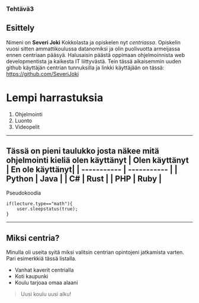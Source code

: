 ### Tehtävä3
## Esittely
Nimeni on **Severi Joki** Kokkolasta ja opiskelen nyt *centriassa*. Opiskelin vuosi sitten ammattikoulussa datanomiksi ja olin puolivuotta armeijassa ennen centriaan pääsyä. Halusaisin päästä oppimaan ohjelmoinnista web developmentista ja kaikesta IT liittyvästä. Tein tässä aikaisemmin uuden github käyttäjän centrian tunnuksilla ja linkki käyttäjään on tässä: https://github.com/SeveriJoki
# Lempi harrastuksia
1. Ohjelmointi
2. Luonto
3. Videopelit
---

Tässä on pieni taulukko josta näkee mitä ohjelmointi kieliä olen käyttänyt
| Olen käyttänyt  | En ole käyttänyt|
| -----------     | -----------     |
| Python          | Java            |
| C#              | Rust            |
| PHP             | Ruby            |
---

Pseudokoodia
```
if(lecture.type=="math"){
    user.sleepstatus(true);
}
```
---

## Miksi centria?
Minulla oli useita syitä miksi valitsin centrian opintojeni jatkamista varten. Pari esimerkkiä tässä listalla.
- Vanhat kaverit centrialla
- Koti kaupunki
- Koulu tarjoaa omaa alaani

>Uusi koulu uusi alku!